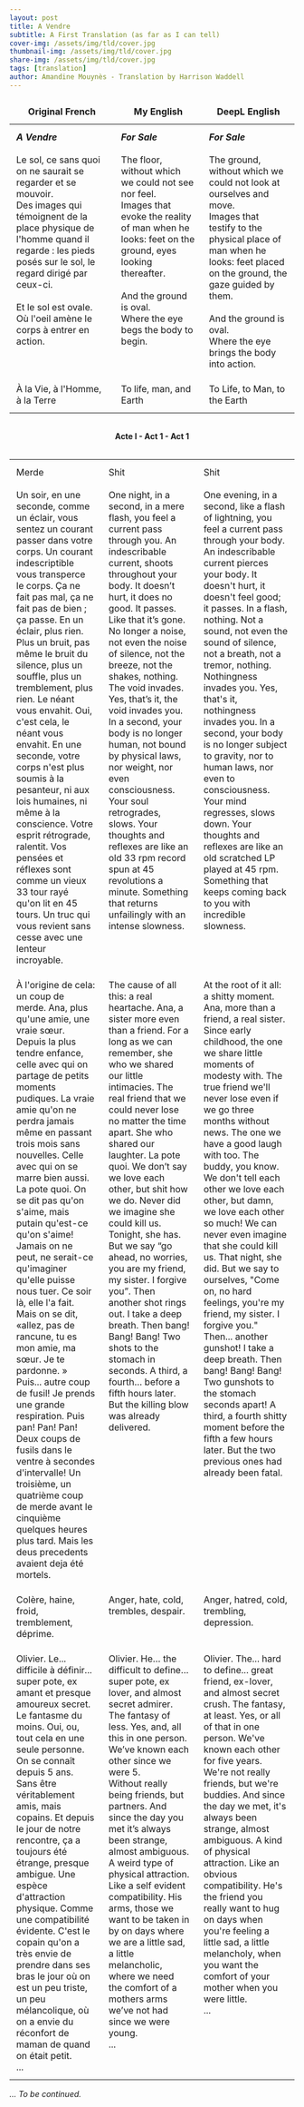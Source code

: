 ```yaml
---
layout: post
title: A Vendre
subtitle: A First Translation (as far as I can tell)
cover-img: /assets/img/tld/cover.jpg
thumbnail-img: /assets/img/tld/cover.jpg
share-img: /assets/img/tld/cover.jpg
tags: [translation]
author: Amandine Mouynès - Translation by Harrison Waddell
---
```


<style>
  table.translation {
    border-collapse: collapse;
    width: 100%;
  }
  table.translation td {
    border: none;       /* removes lines */
    padding: 0.75rem;   /* spacing for readability */
    vertical-align: top;
  }
    table.translation th {
    border: none;       /* removes borders from both body + head */
    padding: 0.75rem;   /* spacing */
    vertical-align: top;
    text-align: center;

/* Sticky header */
  table.translation thead th {
    position: sticky;
    top: 0;                  /* stick to the top of the container */
    background: #FAF9F6;       /* background so text doesn’t overlap rows */
    z-index: 2;              /* keep above td cells */
  }
      
</style>

<table class="translation">
  <thead>
    <tr>
      <th>Original French</th>
      <th>My English</th>
      <th>DeepL English</th>
    </tr>
  </thead>
  <tbody>
    <tr>
      <td>
        <b><i>A Vendre</i></b> <br><br>
        Le sol, ce sans quoi on ne saurait se regarder et se mouvoir. <br>
        Des images qui témoignent de la place physique de l'homme quand il regarde : les pieds posés sur le sol, le regard dirigé par ceux-ci. <br><br>
        Et le sol est ovale. <br>
        Où l'oeil amène le corps à entrer en action.
      </td>
      <td>
        <b><i>For Sale</i></b> <br><br>
        The floor, without which we could not see nor feel. <br>
        Images that evoke the reality of man when he looks: feet on the ground, eyes looking thereafter. <br><br>
        And the ground is oval. <br>
        Where the eye begs the body to begin.
      </td>
      <td>
        <b><i>For Sale</i></b> <br><br>
        The ground, without which we could not look at ourselves and move. <br>
        Images that testify to the physical place of man when he looks: feet placed on the ground, the gaze guided by them. <br><br>
        And the ground is oval. <br>
        Where the eye brings the body into action.
      </td>
    </tr>
    <tr>
  <td>À la Vie, à l'Homme, à la Terre</td>
  <td>To life, man, and Earth</td>
  <td>To Life, to Man, to the Earth</td>
</tr>
</tbody>
</table>

<!-- Acts outside the table -->
<div style="margin:2rem 0; font-weight:bold; text-align: center;">
  Acte I - Act 1 - Act 1
</div>

<table class="translation">
  <tbody>
<tr>
  <td>
    Merde <br><br>
    Un soir, en une seconde, comme un éclair, vous sentez un courant passer dans votre corps. Un courant indescriptible vous transperce le corps. Ça ne fait pas mal, ça ne fait pas de bien ; ça passe. En un éclair, plus rien. Plus un bruit, pas même le bruit du silence, plus un souffle, plus un tremblement, plus rien. Le néant vous envahit. Oui, c'est cela, le néant vous envahit. En une seconde, votre corps n'est plus soumis à la pesanteur, ni aux lois humaines, ni même à la conscience. Votre esprit rétrograde, ralentit. Vos pensées et réflexes sont comme un vieux 33 tour rayé qu'on lit en 45 tours. Un truc qui vous revient sans cesse avec une lenteur incroyable.
  </td>
  <td>
    Shit <br><br>
    One night, in a second, in a mere flash, you feel a current pass through you. An indescribable current, shoots throughout your body. It doesn’t hurt, it does no good. It passes. Like that it’s gone. No longer a noise, not even the noise of silence, not the breeze, not the shakes, nothing. The void invades. Yes, that’s it, the void invades you. In a second, your body is no longer human, not bound by physical laws, nor weight, nor even consciousness. Your soul retrogrades, slows. Your thoughts and reflexes are like an old 33 rpm record spun at 45 revolutions a minute. Something that returns unfailingly with an intense slowness.

  </td>
  <td>
    Shit <br><br>
    One evening, in a second, like a flash of lightning, you feel a current pass through your body. An indescribable current pierces your body. It doesn't hurt, it doesn't feel good; it passes. In a flash, nothing. Not a sound, not even the sound of silence, not a breath, not a tremor, nothing. Nothingness invades you. Yes, that's it, nothingness invades you. In a second, your body is no longer subject to gravity, nor to human laws, nor even to consciousness. Your mind regresses, slows down. Your thoughts and reflexes are like an old scratched LP played at 45 rpm. Something that keeps coming back to you with incredible slowness.

  </td>
</tr>

<tr>
  <td>
    À l'origine de cela: un coup de merde. Ana, plus qu'une amie, une vraie sœur. Depuis la plus tendre enfance, celle avec qui on partage de petits moments pudiques. La vraie amie qu'on ne perdra jamais même en passant trois mois sans nouvelles. Celle avec qui on se marre bien aussi. La pote quoi. On se dit pas qu'on s'aime, mais putain qu'est-ce qu'on s'aime! Jamais on ne peut, ne serait-ce qu'imaginer qu'elle puisse nous tuer. Ce soir là, elle l'a fait. Mais on se dit, «allez, pas de rancune, tu es mon amie, ma sœur. Je te pardonne. » Puis... autre coup de fusil! Je prends une grande respiration. Puis pan! Pan! Pan! Deux coups de fusils dans le ventre à secondes d'intervalle! Un troisième, un quatrième coup de merde avant le cinquième quelques heures plus tard. Mais les deus precedents avaient deja été mortels.
  </td>
  <td>
    The cause of all this: a real heartache. Ana, a sister more even than a friend. For a long as we can remember, she who we shared our little intimacies. The real friend that we could never lose no matter the time apart. She who shared our laughter. La pote quoi. We don’t say we love each other, but shit how we do. Never did we imagine she could kill us. Tonight, she has. But we say “go ahead, no worries, you are my friend, my sister. I forgive you”. Then another shot rings out. I take a deep breath. Then bang! Bang! Bang! Two shots to the stomach in seconds. A third, a fourth… before a fifth hours later. But the killing blow was already delivered.
  </td>
  <td>
    At the root of it all: a shitty moment. Ana, more than a friend, a real sister. Since early childhood, the one we share little moments of modesty with. The true friend we'll never lose even if we go three months without news. The one we have a good laugh with too. The buddy, you know. We don't tell each other we love each other, but damn, we love each other so much! We can never even imagine that she could kill us. That night, she did. But we say to ourselves, "Come on, no hard feelings, you're my friend, my sister. I forgive you." Then... another gunshot! I take a deep breath. Then bang! Bang! Bang! Two gunshots to the stomach seconds apart! A third, a fourth shitty moment before the fifth a few hours later. But the two previous ones had already been fatal.
  </td>
</tr>

<tr>
  <td>Colère, haine, froid, tremblement, déprime.</td>
  <td>Anger, hate, cold, trembles, despair.</td>
  <td>Anger, hatred, cold, trembling, depression.</td>
</tr>

<tr>
  <td>
    Olivier. Le... difficile à définir... super pote, ex amant et presque amoureux secret. Le fantasme du moins. Oui, ou, tout cela en une seule personne. On se connaît depuis 5 ans. <br>
    Sans être véritablement amis, mais copains. Et depuis le jour de notre rencontre, ça a toujours été étrange, presque ambigue. Une espèce d'attraction physique. Comme une compatibilité évidente. C'est le copain qu'on a très envie de prendre dans ses bras le jour où on est un peu triste, un peu mélancolique, où on a envie du réconfort de maman de quand on était petit. <br>
    ...

  </td>
  <td>
    Olivier. He… the difficult to define… super pote, ex lover, and almost secret admirer. The fantasy of less. Yes, and, all this in one person. We’ve known each other since we were 5. <br>
    Without really being friends, but partners. And since the day you met it’s always been strange, almost ambiguous. A weird type of physical attraction. Like a self evident compatibility. His arms, those we want to be taken in by on days where we are a little sad, a little melancholic, where we need the comfort of a mothers arms we’ve not had since we were young. <br>
    ...
  </td>
  <td>
    Olivier. The... hard to define... great friend, ex-lover, and almost secret crush. The fantasy, at least. Yes, or all of that in one person. We've known each other for five years. <br>
    We're not really friends, but we're buddies. And since the day we met, it's always been strange, almost ambiguous. A kind of physical attraction. Like an obvious compatibility. He's the friend you really want to hug on days when you're feeling a little sad, a little melancholy, when you want the comfort of your mother when you were little. <br>
    ...

  </td>
</tr>
</tbody>
</table>

<p><em>… To be continued.</em></p>

